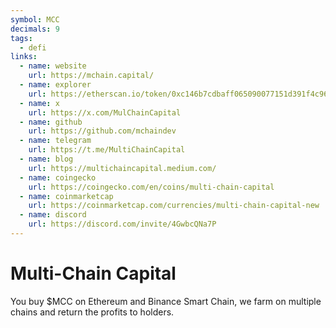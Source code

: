 ```yaml
---
symbol: MCC
decimals: 9
tags:
  - defi
links:
  - name: website
    url: https://mchain.capital/
  - name: explorer
    url: https://etherscan.io/token/0xc146b7cdbaff065090077151d391f4c96aa09e0c
  - name: x
    url: https://x.com/MulChainCapital
  - name: github
    url: https://github.com/mchaindev
  - name: telegram
    url: https://t.me/MultiChainCapital
  - name: blog
    url: https://multichaincapital.medium.com/
  - name: coingecko
    url: https://coingecko.com/en/coins/multi-chain-capital
  - name: coinmarketcap
    url: https://coinmarketcap.com/currencies/multi-chain-capital-new
  - name: discord
    url: https://discord.com/invite/4GwbcQNa7P
---
```


# Multi-Chain Capital

You buy $MCC on Ethereum and Binance Smart Chain, we farm on multiple chains and return the profits to holders.
